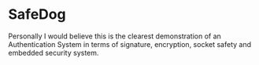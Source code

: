 # SafeDog

Personally I would believe this is the clearest demonstration of an
Authentication System in terms of signature, encryption, socket safety and
embedded security system.
